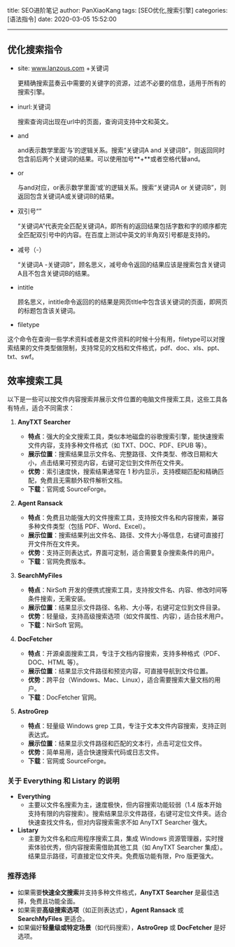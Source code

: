 title: SEO进阶笔记
author: PanXiaoKang
tags: [SEO优化,搜索引擎]
categories: [语法指令]
date: 2020-03-05 15:52:00

---

## 优化搜索指令

* site: www.lanzous.com +关键词

  更精确搜索蓝奏云中需要的关键字的资源，过滤不必要的信息，适用于所有的搜索引擎。
* inurl:关键词

  搜索查询词出现在url中的页面，查询词支持中文和英文。
* and

  and表示数学里面‘与’的逻辑关系。搜索“关键词A and 关键词B”，则返回同时包含前后两个关键词的结果。可以使用加号**+**或者空格代替and。
* or

  与and对应，or表示数学里面‘或’的逻辑关系。搜索“关键词A or 关键词B”，则返回包含关键词A或关键词B的结果。
* 双引号“”

  “关键词A”代表完全匹配关键词A，即所有的返回结果包括字数和字的顺序都完全匹配双引号中的内容。在百度上测试中英文的半角双引号都是支持的。
* 减号（-）

  “关键词A -关键词B”，顾名思义，减号命令返回的结果应该是搜索包含关键词A且不包含关键词B的结果。
* intitle

  顾名思义，intitle命令返回的的结果是网页tltle中包含该关键词的页面，即网页的标题包含该关键词。
* filetype

这个命令在查询一些学术资料或者是文件资料的时候十分有用，filetype可以对搜索结果的文件类型做限制，支持常见的文档和文件格式，pdf、doc、xls、ppt、txt、swf。

## 效率搜索工具

以下是一些可以按文件内容搜索并展示文件位置的电脑文件搜索工具，这些工具各有特点，适合不同需求：

1. **AnyTXT Searcher**

   - **特点**：强大的全文搜索工具，类似本地磁盘的谷歌搜索引擎，能快速搜索文件内容，支持多种文件格式（如 TXT、DOC、PDF、EPUB 等）。
   - **展示位置**：搜索结果显示文件名、完整路径、文件类型、修改日期和大小，点击结果可预览内容，右键可定位到文件所在文件夹。
   - **优势**：索引速度快，搜索结果通常在 1 秒内显示，支持模糊匹配和精确匹配，免费且无需额外软件解析文档。
   - **下载**：官网或 SourceForge。
2. **Agent Ransack**

   - **特点**：免费且功能强大的文件搜索工具，支持按文件名和内容搜索，兼容多种文件类型（包括 PDF、Word、Excel）。
   - **展示位置**：搜索结果列出文件名、路径、文件大小等信息，右键可直接打开文件所在文件夹。
   - **优势**：支持正则表达式，界面可定制，适合需要复杂搜索条件的用户。
   - **下载**：官网免费版本。
3. **SearchMyFiles**

   - **特点**：NirSoft 开发的便携式搜索工具，支持按文件名、内容、修改时间等条件搜索，无需安装。
   - **展示位置**：结果显示文件路径、名称、大小等，右键可定位到文件目录。
   - **优势**：轻量级，支持高级搜索选项（如文件属性、内容），适合技术用户。
   - **下载**：NirSoft 官网。
4. **DocFetcher**

   - **特点**：开源桌面搜索工具，专注于文档内容搜索，支持多种格式（PDF、DOC、HTML 等）。
   - **展示位置**：结果显示文件路径和预览内容，可直接导航到文件位置。
   - **优势**：跨平台（Windows、Mac、Linux），适合需要搜索大量文档的用户。
   - **下载**：DocFetcher 官网。  
5. **AstroGrep**

   - **特点**：轻量级 Windows grep 工具，专注于文本文件内容搜索，支持正则表达式。
   - **展示位置**：结果显示文件路径和匹配的文本行，点击可定位文件。
   - **优势**：简单易用，适合快速搜索代码或日志文件。
   - **下载**：官网或 SourceForge。 

### 关于 Everything 和 Listary 的说明

- **Everything**
  - 主要以文件名搜索为主，速度极快，但内容搜索功能较弱（1.4 版本开始支持有限的内容搜索）。搜索结果显示文件路径，右键可定位文件夹。适合快速查找文件名，但对内容搜索需求不如 AnyTXT Searcher 强大。
- **Listary**
  - 主要为文件名和应用程序搜索工具，集成 Windows 资源管理器，实时搜索体验优秀，但内容搜索需借助其他工具（如 AnyTXT Searcher 集成）。结果显示路径，可直接定位文件夹。免费版功能有限，Pro 版更强大。

### 推荐选择

- 如果需要**快速全文搜索**并支持多种文件格式，**AnyTXT Searcher** 是最佳选择，免费且功能全面。
- 如果需要**高级搜索选项**（如正则表达式），**Agent Ransack** 或 **SearchMyFiles** 更适合。
- 如果偏好**轻量级或特定场景**（如代码搜索），**AstroGrep** 或 **DocFetcher** 是好选项。
